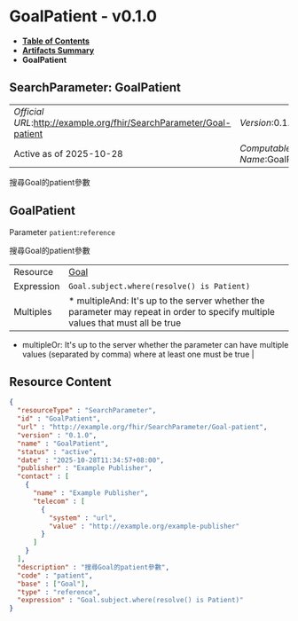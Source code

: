 # GoalPatient - v0.1.0

* [**Table of Contents**](toc.md)
* [**Artifacts Summary**](artifacts.md)
* **GoalPatient**

## SearchParameter: GoalPatient 

| | |
| :--- | :--- |
| *Official URL*:http://example.org/fhir/SearchParameter/Goal-patient | *Version*:0.1.0 |
| Active as of 2025-10-28 | *Computable Name*:GoalPatient |

 
搜尋Goal的patient參數 

## GoalPatient

Parameter `patient`:`reference`

搜尋Goal的patient參數

| | |
| :--- | :--- |
| Resource | [Goal](http://hl7.org/fhir/R4/goal.html) |
| Expression | `Goal.subject.where(resolve() is Patient)` |
| Multiples | * multipleAnd: It's up to the server whether the parameter may repeat in order to specify multiple values that must all be true
* multipleOr: It's up to the server whether the parameter can have multiple values (separated by comma) where at least one must be true
 |



## Resource Content

```json
{
  "resourceType" : "SearchParameter",
  "id" : "GoalPatient",
  "url" : "http://example.org/fhir/SearchParameter/Goal-patient",
  "version" : "0.1.0",
  "name" : "GoalPatient",
  "status" : "active",
  "date" : "2025-10-28T11:34:57+08:00",
  "publisher" : "Example Publisher",
  "contact" : [
    {
      "name" : "Example Publisher",
      "telecom" : [
        {
          "system" : "url",
          "value" : "http://example.org/example-publisher"
        }
      ]
    }
  ],
  "description" : "搜尋Goal的patient參數",
  "code" : "patient",
  "base" : ["Goal"],
  "type" : "reference",
  "expression" : "Goal.subject.where(resolve() is Patient)"
}

```
